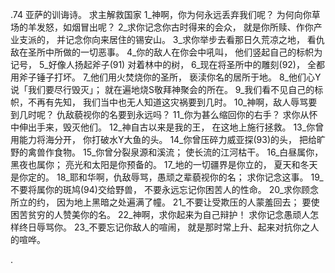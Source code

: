 .74 
亚萨的训诲诗。 
求主解救国家 
1_神啊，你为何永远丢弃我们呢？ 
为何向你草场的羊发怒，如烟冒出呢？ 
2_求你记念你古时得来的会众， 
就是你所赎、作你产业支派的， 
并记念你向来居住的锡安山。 
3_求你举步去看那日久荒凉之地， 
看仇敌在圣所中所做的一切恶事。 
4_你的敌人在你会中吼叫， 
他们竖起自己的标帜为记号， 
5_好像人扬起斧子(91) 
对着林中的树， 
6_现在将圣所中的雕刻(92)， 
全都用斧子锤子打坏。 
7_他们用火焚烧你的圣所， 
亵渎你名的居所于地。 
8_他们心Y说「我们要尽行毁灭」； 
就在遍地烧S敬拜神聚会的所在。 
9_我们看不见自己的标帜，不再有先知， 
我们当中也无人知道这灾祸要到几时。 
10_神啊，敌人辱骂要到几时呢？ 
仇敌藐视你的名要到永远吗？ 
11_你为甚么缩回你的右手？ 
求你从怀中伸出手来，毁灭他们。 
12_神自古以来是我的王， 
在这地上施行拯救。 
13_你曾用能力将海分开， 
你打破水Y大鱼的头。 
14_你曾压碎力威亚探(93)的头， 
把给旷野的禽兽作食物。 
15_你曾分裂泉源和溪流； 
使长流的江河枯干。 
16_白昼属你，黑夜也属你； 
亮光和太阳是你预备的。 
17_地的一切疆界是你立的， 
夏天和冬天是你定的。 
18_耶和华啊，仇敌辱骂，愚顽之辈藐视你的名； 
求你记念这事。 
19_不要将属你的斑鸠(94)交给野兽， 
不要永远忘记你困苦人的性命。 
20_求你顾念所立的约， 
因为地上黑暗之处遍满了幢。 
21_不要让受欺压的人蒙羞回去； 
要使困苦贫穷的人赞美你的名。 
22_神啊，求你起来为自己辩护！ 
求你记念愚顽人怎样终日辱骂你。 
23_不要忘记你敌人的喧闹， 
就是那时常上升、起来对抗你之人的喧哗。 

.